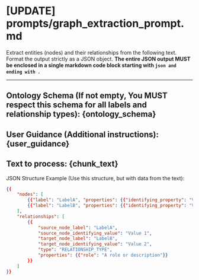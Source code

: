 # [UPDATE] prompts/graph_extraction_prompt.md
Extract entities (nodes) and their relationships from the following text.
Format the output strictly as a JSON object.
**The entire JSON output MUST be enclosed in a single markdown code block starting with ```json and ending with ```.**

---
**Ontology Schema (If not empty, You MUST respect this schema for all labels and relationship types):**
{ontology_schema}
---

**User Guidance (Additional instructions):**
{user_guidance}
---

**Text to process:**
{chunk_text}
---

JSON Structure Example (Use this structure, but with data from the text):
```json
{{
    "nodes": [
        {{"label": "LabelA", "properties": {{"identifying_property": "Value 1", "another_property": "Some other value"}}}},
        {{"label": "LabelB", "properties": {{"identifying_property": "Value 2", "industry": "An industry value"}}}}
    ],
    "relationships": [
        {{
            "source_node_label": "LabelA", 
            "source_node_identifying_value": "Value 1",
            "target_node_label": "LabelB", 
            "target_node_identifying_value": "Value 2",
            "type": "RELATIONSHIP_TYPE", 
            "properties": {{"role": "A role or description"}}
        }}
    ]
}}
```